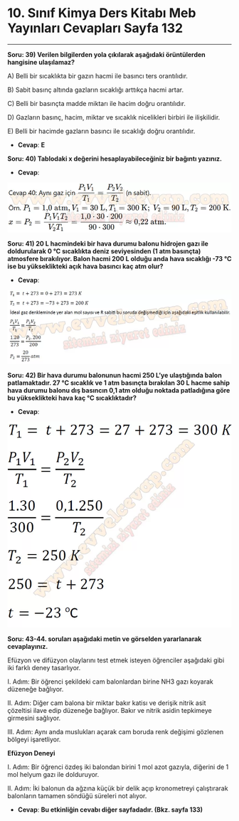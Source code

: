 # 10. Sınıf Kimya Ders Kitabı Meb Yayınları Cevapları Sayfa 132

---

**Soru: 39) Verilen bilgilerden yola çıkılarak aşağıdaki örüntülerden hangisine ulaşılamaz?**

A) Belli bir sıcaklıkta bir gazın hacmi ile basıncı ters orantılıdır.

 B) Sabit basınç altında gazların sıcaklığı arttıkça hacmi artar.

 C) Belli bir basınçta madde miktarı ile hacim doğru orantılıdır.

 D) Gazların basınç, hacim, miktar ve sıcaklık nicelikleri birbiri ile ilişkilidir.

 E) Belli bir hacimde gazların basıncı ile sıcaklığı doğru orantılıdır.

-   **Cevap**: **E**

**Soru: 40) Tablodaki x değerini hesaplayabileceğiniz bir bağıntı yazınız.**

-   **Cevap**:

![Image 1](./image_1.webp)

**Soru: 41) 20 L hacmindeki bir hava durumu balonu hidrojen gazı ile doldurularak 0 °C sıcaklıkta deniz seviyesinden (1 atm basınçta) atmosfere bırakılıyor. Balon hacmi 200 L olduğu anda hava sıcaklığı -73 °C ise bu yükseklikteki açık hava basıncı kaç atm olur?**

-   **Cevap**:

![Image 2](./image_2.webp)

**Soru: 42) Bir hava durumu balonunun hacmi 250 L’ye ulaştığında balon patlamaktadır. 27 °C sıcaklık ve 1 atm basınçta bırakılan 30 L hacme sahip hava durumu balonu dış basıncın 0,1 atm olduğu noktada patladığına göre bu yükseklikteki hava kaç °C sıcaklıktadır?**

-   **Cevap**:

![Image 3](./image_3.webp)

**Soru: 43-44. soruları aşağıdaki metin ve görselden yararlanarak cevaplayınız.**

Efüzyon ve difüzyon olaylarını test etmek isteyen öğrenciler aşağıdaki gibi iki farklı deney tasarlıyor.

 I. Adım: Bir öğrenci şekildeki cam balonlardan birine NH3 gazı koyarak düzeneğe bağlıyor.

 II. Adım: Diğer cam balona bir miktar bakır katisı ve derişik nitrik asit çözeltisi ilave edip düzeneğe bağlıyor. Bakır ve nitrik asidin tepkimeye girmesini sağlıyor.

 III. Adım: Aynı anda muslukları açarak cam boruda renk değişimi gözlenen bölgeyi işaretliyor.

**Efüzyon Deneyi**

I. Adım: Bir öğrenci özdeş iki balondan birini 1 mol azot gazıyla, diğerini de 1 mol helyum gazı ile dolduruyor.

 II. Adım: İki balonun da ağzına küçük bir delik açıp kronometreyi çalıştırarak balonların tamamen söndüğü süreleri not alıyor.

-   **Cevap**: **Bu etkinliğin cevabı diğer sayfadadır. (Bkz. sayfa 133)**